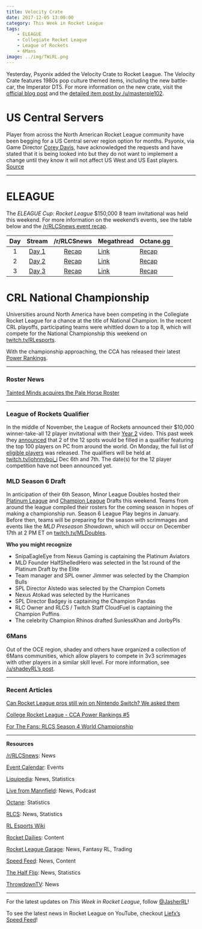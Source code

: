 ```yaml
---
title: Velocity Crate
date: 2017-12-05 13:00:00
category: This Week in Rocket League
tags:
    - ELEAGUE
    - Collegiate Rocket League
    - League of Rockets
    - 6Mans
image: ../img/TWiRL.png
---
```


Yesterday, Psyonix added the Velocity Crate to Rocket League. The Velocity Crate features 1980s pop culture themed items, including the new battle-car, the Imperator DT5. For more information on the new crate, visit the [official blog post](https://www.rocketleague.com/news/velocity-crate-december-4/) and the [detailed item post by /u/masterpie102](https://nm.reddit.com/r/RocketLeague/comments/7hlo0c/every_painted_velocity_crate_item/).

# US Central Servers

Player from across the North American Rocket League community have been begging for a US Central server region option for months. Psyonix, via Game Director [Corey Davis](https://twitter.com/mrcoreydavis), have acknowledged the requests and have stated that it is being looked into but they do not want to implement a change until they know it will not affect US West and US East players. [Source](https://twitter.com/mrcoreydavis/status/937461933778747392)

---

# ELEAGUE

The _ELEAGUE Cup: Rocket League_ \$150,000 8 team invitational was held this weekend. For more information on the weekend’s events, see the table below and the [/r/RLCSnews event recap](https://www.reddit.com/r/RLCSnews/comments/7g5hys/the_rl_eleague_cup_150000_invitational_dec_13/).

| Day |                     Stream                      |                                           /r/RLCSnews                                            | Megathread                                                                                    | Octane.gg                                                               |
| :-: | :---------------------------------------------: | :----------------------------------------------------------------------------------------------: | --------------------------------------------------------------------------------------------- | ----------------------------------------------------------------------- |
|  1  | [Day 1](https://www.twitch.tv/videos/205838814) | [Recap](https://www.reddit.com/r/RLCSnews/comments/7gv5jw/the_rl_eleague_cup_day_1_group_stage/) | [Link](https://www.reddit.com/r/RocketLeague/comments/7gvv7b/eleague_cup_2017_150000_day_13/) | [Recap](http://octane.gg/news/eleague-cup-group-stage-recap)            |
|  2  | [Day 2](https://www.twitch.tv/videos/206142061) | [Recap](https://www.reddit.com/r/RLCSnews/comments/7h2gt7/the_rl_eleague_cup_day_2_group_stage/) | [Link](https://www.reddit.com/r/RocketLeague/comments/7h3w4x/eleague_cup_2017_150000_day_23/) | [Recap](http://octane.gg/news/eleague-cup-group-stage-recap)            |
|  3  | [Day 3](https://www.twitch.tv/videos/206445848) |  [Recap](https://www.reddit.com/r/RLCSnews/comments/7h9ciw/the_rl_eleague_cup_day_3_playoffs/)   | [Link](https://www.reddit.com/r/RocketLeague/comments/7hbbwt/eleague_cup_2017_150000_day_33/) | [Recap](http://octane.gg/news/g2-esports-are-the-eleague-cup-champions) |

# CRL National Championship

Universities around North America have been competing in the Collegiate Rocket League for a chance at the title of National Champion. In the recent CRL playoffs, participating teams were whittled down to a top 8, which will compete for the National Championship this weekend on [twitch.tv/RLesports](https://twitch.tv/RLesports).

With the championship approaching, the CCA has released their latest [Power Rankings](https://www.reddit.com/r/RocketLeague/comments/7himyc/college_rocket_league_cca_power_rankings_5/).

---

### Roster News

[Tainted Minds acquires the Pale Horse Roster](http://octane.gg/news/tainted-minds-acquire-the-pale-horse-roster)

---

### League of Rockets Qualifier

In the middle of November, the League of Rockets announced their \$10,000 winner-take-all 12 player invitational with their [Year 2](https://www.youtube.com/watch?v=p-scRdBUBzc) video. This past week they [announced](https://twitter.com/LeagueOfRockets/status/936311971242274818) that 2 of the 12 spots would be filled in a qualifier featuring the top 100 players on PC from around the world. On Monday, the full list of [eligible players](https://twitter.com/LeagueOfRockets/status/937555521317556225) was released. The qualifiers will be held at [twitch.tv/johnnyboi_i](https://twitch.tv/johnnyboi_i) Dec 6th and 7th. The date(s) for the 12 player competition have not been announced yet.

### MLD Season 6 Draft

In anticipation of their 6th Season, Minor League Doubles hosted their [Platinum League](https://www.twitch.tv/videos/206198365) and [Champion League](https://www.twitch.tv/videos/206466528) Drafts this weekend. Teams from around the league compiled their rosters for the coming season in hopes of making a championship run. Season 6 League Play begins in January. Before then, teams will be preparing for the season with scrimmages and events like the _MLD Preseason Showdown_, which will occur on December 17th at 2 PM ET on [twitch.tv/MLDoubles](https://twitch.tvMLDoubles).

**Who you might recognize**

- SnipaEagleEye from Nexus Gaming is captaining the Platinum Aviators
- MLD Founder HalfShelledHero was selected in the 1st round of the Platinum Draft by the Elite
- Team manager and SPL owner Jimmer was selected by the Champion Bulls
- SPL Director Alstedo was selected by the Champion Comets
- Nexus Atokad was selected by the Hurricanes
- SPL Director Badgey is captaining the Champion Pandas
- RLC Owner and RLCS / Twitch Staff CloudFuel is captaining the Champion Puffins
- The celebrity Champion Rhinos drafted SunlessKhan and JorbyPls

### 6Mans

Out of the OCE region, shadey and others have organized a collection of 6Mans communities, which allow players to compete in 3v3 scrimmages with other players in a similar skill level. For more information, see [/u/shadeyRL’s post](https://www.reddit.com/r/RocketLeague/comments/7hq6mn/rocket_league_6_mans/).

---

### Recent Articles

[Can Rocket League pros still win on Nintendo Switch? We asked them](https://www.redbull.com/us-en/rocket-league-switch-esports-interview)

[College Rocket League - CCA Power Rankings #5](https://www.reddit.com/r/RocketLeague/comments/7himyc/college_rocket_league_cca_power_rankings_5/)

[For The Fans: RLCS Season 4 World Championship](https://www.youtube.com/watch?v=tJNVwnH4rRM&feature=youtu.be)

---

**Resources**

[/r/RLCSnews](https://www.reddit.com/r/RLCSnews/): News

[Event Calendar](https://rocket-league.com/calendar): Events

[Liquipedia](http://wiki.teamliquid.net/rocketleague/Rocket_League_Championship_Series/Season_4): News, Statistics

[Live from Mannfield](http://www.lfmannfield.com/): News, Podcast

[Octane](http://octane.gg/): Statistics

[RLCS](https://rlcs.gg/): News, Statistics

[RL Esports Wiki](https://rl-esports.gamepedia.com/Rocket_League_Esports_Wiki)

[Rocket Dailies](https://twitter.com/Rocket_Dailies): Content

[Rocket League Garage](http://rocket-league.com/): News, Fantasy RL, Trading

[Speed Feed](https://www.youtube.com/user/TehLief/featured): News, Content

[The Half Flip](http://thehalfflip.com/): News, Statistics

[ThrowdownTV](https://www.throwdowntv.gg/): News

---

For the latest updates on _This Week in Rocket League_, follow [@JasherRL](https://twitter.com/JasherRL)!

To see the latest news in Rocket League on YouTube, checkout [Liefx’s](https://twitter.com/Liefx) [Speed Feed](https://www.youtube.com/user/TehLief/featured)!
